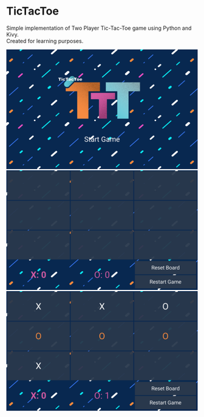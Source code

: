 # TicTacToe
Simple implementation of Two Player Tic-Tac-Toe game using Python and Kivy.  
Created for learning purposes.  

![Game menu](ttt1.png)
![Game menu](ttt2.png)
![Game menu](ttt3.png)
